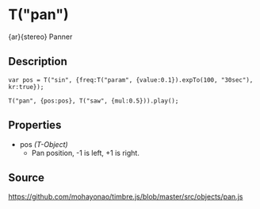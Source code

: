 T("pan")
========
{ar}{stereo} Panner

## Description ##

```timbre
var pos = T("sin", {freq:T("param", {value:0.1}).expTo(100, "30sec"), kr:true});

T("pan", {pos:pos}, T("saw", {mul:0.5})).play();
```

## Properties ##
- pos _(T-Object)_
  - Pan position, -1 is left, +1 is right.

## Source ##
https://github.com/mohayonao/timbre.js/blob/master/src/objects/pan.js
